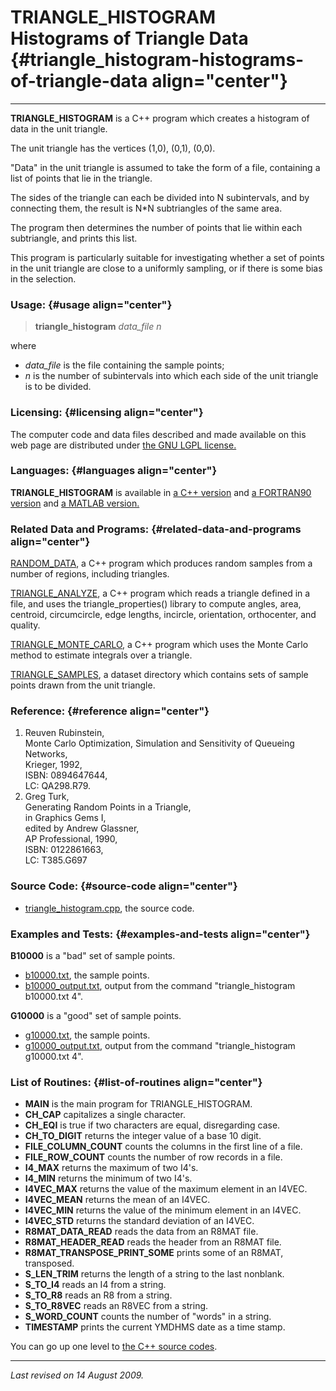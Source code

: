 TRIANGLE\_HISTOGRAM\
Histograms of Triangle Data {#triangle_histogram-histograms-of-triangle-data align="center"}
===========================

------------------------------------------------------------------------

**TRIANGLE\_HISTOGRAM** is a C++ program which creates a histogram of
data in the unit triangle.

The unit triangle has the vertices (1,0), (0,1), (0,0).

"Data" in the unit triangle is assumed to take the form of a file,
containing a list of points that lie in the triangle.

The sides of the triangle can each be divided into N subintervals, and
by connecting them, the result is N\*N subtriangles of the same area.

The program then determines the number of points that lie within each
subtriangle, and prints this list.

This program is particularly suitable for investigating whether a set of
points in the unit triangle are close to a uniformly sampling, or if
there is some bias in the selection.

### Usage: {#usage align="center"}

> **triangle\_histogram** *data\_file* *n*

where

-   *data\_file* is the file containing the sample points;
-   *n* is the number of subintervals into which each side of the unit
    triangle is to be divided.

### Licensing: {#licensing align="center"}

The computer code and data files described and made available on this
web page are distributed under [the GNU LGPL
license.](../../txt/gnu_lgpl.txt)

### Languages: {#languages align="center"}

**TRIANGLE\_HISTOGRAM** is available in [a C++
version](../../cpp_src/triangle_histogram/triangle_histogram.html) and
[a FORTRAN90
version](../../f_src/triangle_histogram/triangle_histogram.html) and [a
MATLAB version.](../../m_src/triangle_histogram/triangle_histogram.html)

### Related Data and Programs: {#related-data-and-programs align="center"}

[RANDOM\_DATA](../../cpp_src/random_data/random_data.html), a C++
program which produces random samples from a number of regions,
including triangles.

[TRIANGLE\_ANALYZE](../../cpp_src/triangle_analyze/triangle_analyze.html),
a C++ program which reads a triangle defined in a file, and uses the
triangle\_properties() library to compute angles, area, centroid,
circumcircle, edge lengths, incircle, orientation, orthocenter, and
quality.

[TRIANGLE\_MONTE\_CARLO](../../cpp_src/triangle_monte_carlo/triangle_monte_carlo.html),
a C++ program which uses the Monte Carlo method to estimate integrals
over a triangle.

[TRIANGLE\_SAMPLES](../../datasets/triangle_samples/triangle_samples.html),
a dataset directory which contains sets of sample points drawn from the
unit triangle.

### Reference: {#reference align="center"}

1.  Reuven Rubinstein,\
    Monte Carlo Optimization, Simulation and Sensitivity of Queueing
    Networks,\
    Krieger, 1992,\
    ISBN: 0894647644,\
    LC: QA298.R79.
2.  Greg Turk,\
    Generating Random Points in a Triangle,\
    in Graphics Gems I,\
    edited by Andrew Glassner,\
    AP Professional, 1990,\
    ISBN: 0122861663,\
    LC: T385.G697

### Source Code: {#source-code align="center"}

-   [triangle\_histogram.cpp](triangle_histogram.cpp), the source code.

### Examples and Tests: {#examples-and-tests align="center"}

**B10000** is a "bad" set of sample points.

-   [b10000.txt](b10000.txt), the sample points.
-   [b10000\_output.txt](b10000_output.txt), output from the command
    "triangle\_histogram b10000.txt 4".

**G10000** is a "good" set of sample points.

-   [g10000.txt](g10000.txt), the sample points.
-   [g10000\_output.txt](g10000_output.txt), output from the command
    "triangle\_histogram g10000.txt 4".

### List of Routines: {#list-of-routines align="center"}

-   **MAIN** is the main program for TRIANGLE\_HISTOGRAM.
-   **CH\_CAP** capitalizes a single character.
-   **CH\_EQI** is true if two characters are equal, disregarding case.
-   **CH\_TO\_DIGIT** returns the integer value of a base 10 digit.
-   **FILE\_COLUMN\_COUNT** counts the columns in the first line of a
    file.
-   **FILE\_ROW\_COUNT** counts the number of row records in a file.
-   **I4\_MAX** returns the maximum of two I4's.
-   **I4\_MIN** returns the minimum of two I4's.
-   **I4VEC\_MAX** returns the value of the maximum element in an I4VEC.
-   **I4VEC\_MEAN** returns the mean of an I4VEC.
-   **I4VEC\_MIN** returns the value of the minimum element in an I4VEC.
-   **I4VEC\_STD** returns the standard deviation of an I4VEC.
-   **R8MAT\_DATA\_READ** reads the data from an R8MAT file.
-   **R8MAT\_HEADER\_READ** reads the header from an R8MAT file.
-   **R8MAT\_TRANSPOSE\_PRINT\_SOME** prints some of an R8MAT,
    transposed.
-   **S\_LEN\_TRIM** returns the length of a string to the last
    nonblank.
-   **S\_TO\_I4** reads an I4 from a string.
-   **S\_TO\_R8** reads an R8 from a string.
-   **S\_TO\_R8VEC** reads an R8VEC from a string.
-   **S\_WORD\_COUNT** counts the number of "words" in a string.
-   **TIMESTAMP** prints the current YMDHMS date as a time stamp.

You can go up one level to [the C++ source codes](../cpp_src.html).

------------------------------------------------------------------------

*Last revised on 14 August 2009.*

